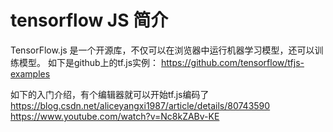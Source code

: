 # tensorflow JS 简介
TensorFlow.js 是一个开源库，不仅可以在浏览器中运行机器学习模型，还可以训练模型。
如下是github上的tf.js实例：
https://github.com/tensorflow/tfjs-examples

如下的入门介绍，有个编辑器就可以开始tf.js编码了
https://blog.csdn.net/aliceyangxi1987/article/details/80743590
https://www.youtube.com/watch?v=Nc8kZABv-KE

